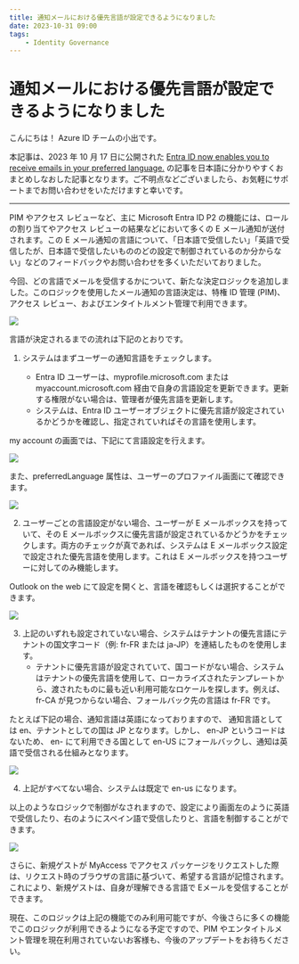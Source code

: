 ```yaml
---
title: 通知メールにおける優先言語が設定できるようになりました
date: 2023-10-31 09:00
tags:
    - Identity Governance
---
```


# 通知メールにおける優先言語が設定できるようになりました

こんにちは！ Azure ID チームの小出です。

本記事は、2023 年 10 月 17 日に公開された [Entra ID now enables you to receive emails in your preferred language.](https://techcommunity.microsoft.com/t5/microsoft-entra-azure-ad-blog/entra-id-now-enables-you-to-receive-emails-in-your-preferred/ba-p/3939717) の記事を日本語に分かりやすくおまとめしなおした記事となります。ご不明点などございましたら、お気軽にサポートまでお問い合わせをいただけますと幸いです。

----

PIM やアクセス レビューなど、主に Microsoft Entra ID P2 の機能には、ロールの割り当てやアクセス レビューの結果などにおいて多くの E メール通知が送付されます。この E メール通知の言語について、「日本語で受信したい」「英語で受信したが、日本語で受信したいもののどの設定で制御されているのか分からない」などのフィードバックやお問い合わせを多くいただいておりました。

今回、どの言語でメールを受信するかについて、新たな決定ロジックを追加しました。このロジックを使用したメール通知の言語決定は、特権 ID 管理 (PIM)、アクセス レビュー、およびエンタイトルメント管理で利用できます。

 ![](./preferred-language-in-identity-governance/language1.png)

言語が決定されるまでの流れは下記のとおりです。

1. システムはまずユーザーの通知言語をチェックします。

	- Entra ID ユーザーは、myprofile.microsoft.com または myaccount.microsoft.com 経由で自身の言語設定を更新できます。更新する権限がない場合は、管理者が優先言語を更新します。
	- システムは、Entra ID ユーザーオブジェクトに優先言語が設定されているかどうかを確認し、指定されていればその言語を使用します。
	
my account の画面では、下記にて言語設定を行えます。

 ![](./preferred-language-in-identity-governance/language2.png)

	
また、preferredLanguage 属性は、ユーザーのプロファイル画面にて確認できます。

 ![](./preferred-language-in-identity-governance/language3.png)

	
2. ユーザーごとの言語設定がない場合、ユーザーが E メールボックスを持っていて、その E メールボックスに優先言語が設定されているかどうかをチェックします。両方のチェックが真であれば、システムは E メールボックス設定で設定された優先言語を使用します。これは E メールボックスを持つユーザーに対してのみ機能します。

Outlook on the web にて設定を開くと、言語を確認もしくは選択することができます。

 ![](./preferred-language-in-identity-governance/language4.png)


3. 上記のいずれも設定されていない場合、システムはテナントの優先言語にテナントの国文字コード（例: fr-FR または ja-JP）を連結したものを使用します。
   	- テナントに優先言語が設定されていて、国コードがない場合、システムはテナントの優先言語を使用して、ローカライズされたテンプレートから、渡されたものに最も近い利用可能なロケールを探します。例えば、fr-CA が見つからない場合、フォールバック先の言語は fr-FR です。 

たとえば下記の場合、通知言語は英語になっておりますので、 通知言語としては en、テナントとしての国は JP となります。しかし、 en-JP というコードはないため、 en- にて利用できる国として en-US にフォールバックし、通知は英語で受信される仕組みとなります。

 ![](./preferred-language-in-identity-governance/language4.png)

	
	
4. 上記がすべてない場合、システムは既定で en-us になります。

以上のようなロジックで制御がなされますので、設定により画面左のように英語で受信したり、右のようにスペイン語で受信したりと、言語を制御することができます。

 ![](./preferred-language-in-identity-governance/language5.png)


さらに、新規ゲストが MyAccess でアクセス パッケージをリクエストした際は、リクエスト時のブラウザの言語に基づいて、希望する言語が記憶されます。これにより、新規ゲストは、自身が理解できる言語で Eメールを受信することができます。

現在、このロジックは上記の機能でのみ利用可能ですが、今後さらに多くの機能でこのロジックが利用できるようになる予定ですので、PIM やエンタイトルメント管理を現在利用されていないお客様も、今後のアップデートをお待ちください。
